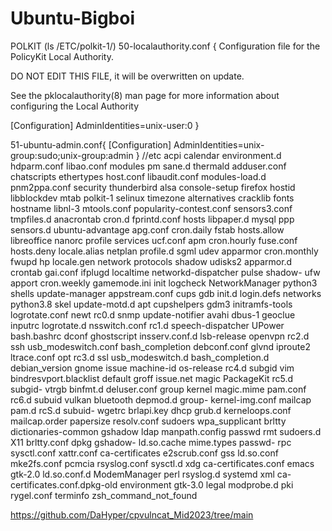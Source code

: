 # Ubuntu-Bigboi

POLKIT (ls /ETC/polkit-1/)
50-localauthority.conf {
  Configuration file for the PolicyKit Local Authority.
  
  DO NOT EDIT THIS FILE, it will be overwritten on update.
  
   See the pklocalauthority(8) man page for more information
   about configuring the Local Authority
   
[Configuration]
AdminIdentities=unix-user:0
}

51-ubuntu-admin.conf{
[Configuration]
AdminIdentities=unix-group:sudo;unix-group:admin
}
//etc
acpi                           calendar             environment.d  hdparm.conf      libao.conf      modules              pm                       sane.d             thermald
adduser.conf                   chatscripts          ethertypes     host.conf        libaudit.conf   modules-load.d       pnm2ppa.conf             security           thunderbird
alsa                           console-setup        firefox        hostid           libblockdev     mtab                 polkit-1                 selinux            timezone
alternatives                   cracklib             fonts          hostname         libnl-3         mtools.conf          popularity-contest.conf  sensors3.conf      tmpfiles.d
anacrontab                     cron.d               fprintd.conf   hosts            libpaper.d      mysql                ppp                      sensors.d          ubuntu-advantage
apg.conf                       cron.daily           fstab          hosts.allow      libreoffice     nanorc               profile                  services           ucf.conf
apm                            cron.hourly          fuse.conf      hosts.deny       locale.alias    netplan              profile.d                sgml               udev
apparmor                       cron.monthly         fwupd          hp               locale.gen      network              protocols                shadow             udisks2
apparmor.d                     crontab              gai.conf       ifplugd          localtime       networkd-dispatcher  pulse                    shadow-            ufw
apport                         cron.weekly          gamemode.ini   init             logcheck        NetworkManager       python3                  shells             update-manager
appstream.conf                 cups                 gdb            init.d           login.defs      networks             python3.8                skel               update-motd.d
apt                            cupshelpers          gdm3           initramfs-tools  logrotate.conf  newt                 rc0.d                    snmp               update-notifier
avahi                          dbus-1               geoclue        inputrc          logrotate.d     nsswitch.conf        rc1.d                    speech-dispatcher  UPower
bash.bashrc                    dconf                ghostscript    insserv.conf.d   lsb-release     openvpn              rc2.d                    ssh                usb_modeswitch.conf
bash_completion                debconf.conf         glvnd          iproute2         ltrace.conf     opt                  rc3.d                    ssl                usb_modeswitch.d
bash_completion.d              debian_version       gnome          issue            machine-id      os-release           rc4.d                    subgid             vim
bindresvport.blacklist         default              groff          issue.net        magic           PackageKit           rc5.d                    subgid-            vtrgb
binfmt.d                       deluser.conf         group          kernel           magic.mime      pam.conf             rc6.d                    subuid             vulkan
bluetooth                      depmod.d             group-         kernel-img.conf  mailcap         pam.d                rcS.d                    subuid-            wgetrc
brlapi.key                     dhcp                 grub.d         kerneloops.conf  mailcap.order   papersize            resolv.conf              sudoers            wpa_supplicant
brltty                         dictionaries-common  gshadow        ldap             manpath.config  passwd               rmt                      sudoers.d          X11
brltty.conf                    dpkg                 gshadow-       ld.so.cache      mime.types      passwd-              rpc                      sysctl.conf        xattr.conf
ca-certificates                e2scrub.conf         gss            ld.so.conf       mke2fs.conf     pcmcia               rsyslog.conf             sysctl.d           xdg
ca-certificates.conf           emacs                gtk-2.0        ld.so.conf.d     ModemManager    perl                 rsyslog.d                systemd            xml
ca-certificates.conf.dpkg-old  environment          gtk-3.0        legal            modprobe.d      pki                  rygel.conf               terminfo           zsh_command_not_found








https://github.com/DaHyper/cpvulncat_Mid2023/tree/main
